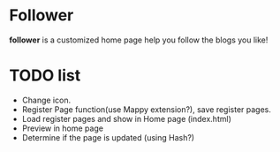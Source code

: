 # Follower

  **follower** is a customized home page help you follow the blogs you like!

# TODO list
  * Change icon.
  * Register Page function(use Mappy extension?), save register pages.
  * Load register pages and show in Home page (index.html)
  * Preview in home page
  * Determine if the page is updated (using Hash?)
